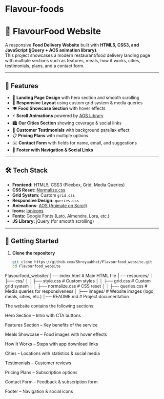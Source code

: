 ﻿# Flavour-foods

# 🍴 FlavourFood Website

A responsive **Food Delivery Website** built with **HTML5, CSS3, and JavaScript (jQuery + AOS animation library)**.  
This project showcases a modern restaurant/food delivery landing page with multiple sections such as features, meals, how it works, cities, testimonials, plans, and a contact form.

---

## 📌 Features

- 🌟 **Landing Page Design** with hero section and smooth scrolling  
- 📱 **Responsive Layout** using custom grid system & media queries  
- 🍽 **Food Showcase Section** with hover effects  
- ⚡ **Scroll Animations** powered by [AOS Library](https://michalsnik.github.io/aos/)  
- 🏙 **Our Cities Section** showing coverage & social links  
- 💬 **Customer Testimonials** with background parallax effect  
- 📋 **Pricing Plans** with multiple options  
- ✉️ **Contact Form** with fields for name, email, and suggestions  
- 🔗 **Footer with Navigation & Social Links**  

---

## 🛠️ Tech Stack

- **Frontend:** HTML5, CSS3 (Flexbox, Grid, Media Queries)  
- **CSS Reset:** [Normalize.css](https://necolas.github.io/normalize.css/)  
- **Grid System:** Custom `grid.css`  
- **Responsive Design:** `queries.css`  
- **Animations:** [AOS (Animate on Scroll)](https://michalsnik.github.io/aos/)  
- **Icons:** [Ionicons](https://ionic.io/ionicons)  
- **Fonts:** Google Fonts (Lato, Almendra, Lora, etc.)  
- **JS Library:** jQuery (for smooth scrolling)  

---

## 🚀 Getting Started

1. **Clone the repository**
   ```bash
   git clone https://github.com/Shreyaabhat/Flavourfood_website.git
   cd Flavourfood_website
Flavourfood_website/
│── index.html              # Main HTML file
│── resources/
│   ├── css/
│   │   ├── style.css       # Custom styles
│   │   ├── grid.css        # Custom grid system
│   │   ├── normalize.css   # CSS reset
│   │   ├── queries.css     # Media queries for responsiveness
│   ├── images/             # Website images (logo, meals, cities, etc.)
│── README.md               # Project documentation

The website contains the following sections:

Hero Section – Intro with CTA buttons

Features Section – Key benefits of the service

Meals Showcase – Food images with hover effects

How It Works – Steps with app download links

Cities – Locations with statistics & social media

Testimonials – Customer reviews

Pricing Plans – Subscription options

Contact Form – Feedback & subscription form

Footer – Navigation & social icons
